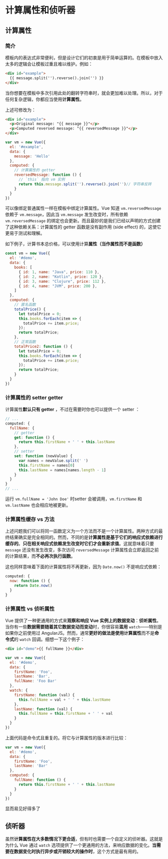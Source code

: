# 计算属性和侦听器

## 计算属性

### 简介

模板内的表达式非常便利，但是设计它们的初衷是用于简单运算的。在模板中放入太多的逻辑会让模板过重且难以维护。例如：

```html
<div id="example">
  {{ message.split('').reverse().join('') }}
</div>
```

当你想要在模板中多次引用此处的翻转字符串时，就会更加难以处理。所以，对于任何复杂逻辑，你都应当使用**计算属性**。

上述可修改为：

```html
<div id="example">
  <p>Original message: "{{ message }}"</p>
  <p>Computed reversed message: "{{ reversedMessage }}"</p>
</div>
```

```js
var vm = new Vue({
  el: '#example',
  data: {
    message: 'Hello'
  },
  computed: {
    // 计算属性的 getter
    reversedMessage: function () {
      // `this` 指向 vm 实例
      return this.message.split('').reverse().join('')// 字符串反转
    }
  }
})
```

可以像绑定普通属性一样在模板中绑定计算属性。Vue 知道 `vm.reversedMessage` 依赖于 `vm.message`，因此当 `vm.message` 发生改变时，所有依赖 `vm.reversedMessage` 的绑定也会更新。而且最妙的是我们已经以声明的方式创建了这种依赖关系：计算属性的 getter 函数是没有副作用 (side effect) 的，这使它更易于测试和理解。

如下例子，计算书本总价格，可以使用计算**属性（当作属性而不是函数）**

```js
const vm = new Vue({
  el: '#demo',
  data: {
    books: [
      { id: 1, name: "Java", price: 110 },
      { id: 2, name: "Kotlin", price: 120 },
      { id: 3, name: "Clojure", price: 112 },
      { id: 4, name: "JVM", price: 200 },
    ]
  },
  computed: {
    // 匿名函数
    totalPrice() {
      let totalPrice = 0;
      this.books.forEach(item => {
        totalPrice += item.price;
      });
      return totalPrice;
    },
    // 正常函数
    totalPrice2: function () {
      let totalPrice = 0;
      this.books.forEach(item => {
        totalPrice += item.price;
      });
      return totalPrice;
    }
  }
})
```



### 计算属性的 setter getter

计算属性**默认只有 getter** ，不过在需要时你也可以提供一个 setter ：

```js
// ...
computed: {
  fullName: {
    // getter
    get: function () {
      return this.firstName + ' ' + this.lastName
    },
    // setter
    set: function (newValue) {
      var names = newValue.split(' ')
      this.firstName = names[0]
      this.lastName = names[names.length - 1]
    }
  }
}
// ...
```

运行 `vm.fullName = 'John Doe'` 时setter 会被调用，`vm.firstName` 和 `vm.lastName` 也会相应地被更新。



### 计算属性缓存 vs 方法

上述问题我们可以将同一函数定义为一个方法而不是一个计算属性。两种方式的最终结果确实是完全相同的。然而，不同的是**计算属性是基于它们的响应式依赖进行缓存的**。**只在相关响应式依赖发生改变时它们才会重新求值**。这就意味着只要 `message` 还没有发生改变，多次访问 `reversedMessage` 计算属性会立即返回之前的计算结果，而**不必再次执行函数**。

这也同样意味着下面的计算属性将不再更新，因为 `Date.now()` 不是响应式依赖：

```js
computed: {
  now: function () {
    return Date.now()
  }
}
```



### 计算属性 vs 侦听属性

Vue 提供了一种更通用的方式来**观察和响应 Vue 实例上的数据变动**：**侦听属性**。当你有一些**数据需要随着其它数据变动而变动**时，你很容易**滥用** `watch`——特别是如果你之前使用过 AngularJS。然而，通常**更好的做法是使用计算属性**而不是**命令式**的 `watch` 回调。细想一下这个例子：

```html
<div id="demo">{{ fullName }}</div>
```

```js
var vm = new Vue({
  el: '#demo',
  data: {
    firstName: 'Foo',
    lastName: 'Bar',
    fullName: 'Foo Bar'
  },
  watch: {
    firstName: function (val) {
      this.fullName = val + ' ' + this.lastName
    },
    lastName: function (val) {
      this.fullName = this.firstName + ' ' + val
    }
  }
})
```

上面代码是命令式且重复的。将它与计算属性的版本进行比较：

```js
var vm = new Vue({
  el: '#demo',
  data: {
    firstName: 'Foo',
    lastName: 'Bar'
  },
  computed: {
    fullName: function () {
      return this.firstName + ' ' + this.lastName
    }
  }
})
```

显而易见好得多了





## 侦听器

虽然**计算属性在大多数情况下更合适**，但有时也需要一个自定义的侦听器。这就是为什么 Vue 通过 `watch` 选项提供了一个更通用的方法，来响应数据的变化。**当需要在数据变化时执行异步或开销较大的操作时**，这个方式是最有用的。



